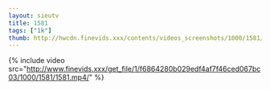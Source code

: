 ```yaml
--- 
layout: sieutv
title: 1581
tags: ["1k"]
thumb: http://hwcdn.finevids.xxx/contents/videos_screenshots/1000/1581/preview.mp4.jpg
---
```

{% include video src="http://www.finevids.xxx/get_file/1/f6864280b029edf4af7f46ced067bc03/1000/1581/1581.mp4/" %} 
